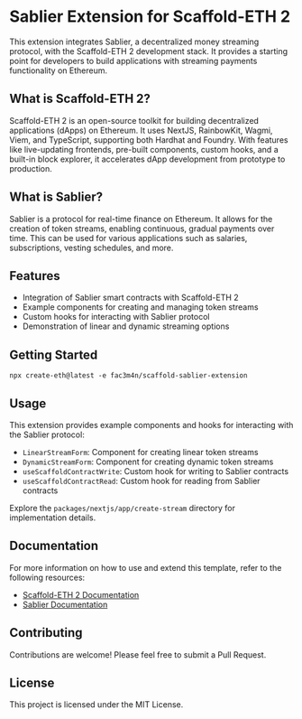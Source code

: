# Sablier Extension for Scaffold-ETH 2

This extension integrates Sablier, a decentralized money streaming protocol, with the Scaffold-ETH 2 development stack. It provides a starting point for developers to build applications with streaming payments functionality on Ethereum.

## What is Scaffold-ETH 2?

Scaffold-ETH 2 is an open-source toolkit for building decentralized applications (dApps) on Ethereum. It uses NextJS, RainbowKit, Wagmi, Viem, and TypeScript, supporting both Hardhat and Foundry. With features like live-updating frontends, pre-built components, custom hooks, and a built-in block explorer, it accelerates dApp development from prototype to production.

## What is Sablier?

Sablier is a protocol for real-time finance on Ethereum. It allows for the creation of token streams, enabling continuous, gradual payments over time. This can be used for various applications such as salaries, subscriptions, vesting schedules, and more.

## Features

- Integration of Sablier smart contracts with Scaffold-ETH 2
- Example components for creating and managing token streams
- Custom hooks for interacting with Sablier protocol
- Demonstration of linear and dynamic streaming options

## Getting Started

   ```
   npx create-eth@latest -e fac3m4n/scaffold-sablier-extension
   ```

## Usage

This extension provides example components and hooks for interacting with the Sablier protocol:

- `LinearStreamForm`: Component for creating linear token streams
- `DynamicStreamForm`: Component for creating dynamic token streams
- `useScaffoldContractWrite`: Custom hook for writing to Sablier contracts
- `useScaffoldContractRead`: Custom hook for reading from Sablier contracts

Explore the `packages/nextjs/app/create-stream` directory for implementation details.

## Documentation

For more information on how to use and extend this template, refer to the following resources:

- [Scaffold-ETH 2 Documentation](https://docs.scaffoldeth.io/)
- [Sablier Documentation](https://docs.sablier.com/)

## Contributing

Contributions are welcome! Please feel free to submit a Pull Request.

## License

This project is licensed under the MIT License.
